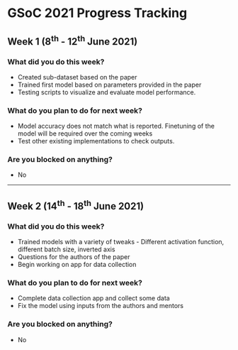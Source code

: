 # GSoC 2021 Progress Tracking

## Week 1 (8<sup>th</sup> - 12<sup>th</sup> June 2021)

### What did you do this week?
* Created sub-dataset based on the paper
* Trained first model based on parameters provided in the paper
* Testing scripts to visualize and evaluate model performance. 
### What do you plan to do for next week?
* Model accuracy does not match what is reported. Finetuning of the model will be required over the coming weeks
* Test other existing implementations to check outputs. 
### Are you blocked on anything?
* No
***


## Week 2 (14<sup>th</sup> - 18<sup>th</sup> June 2021)

### What did you do this week?
* Trained models with a variety of tweaks - Different activation function, different batch size, inverted axis
* Questions for the authors of the paper
* Begin working on app for data collection
### What do you plan to do for next week?
* Complete data collection app and collect some data
* Fix the model using inputs from the authors and mentors
### Are you blocked on anything?
* No

